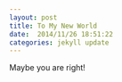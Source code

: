 ```yaml
---
layout: post
title: To My New World
date:  2014/11/26 18:51:22
categories: jekyll update
---
```

Maybe you are right!
